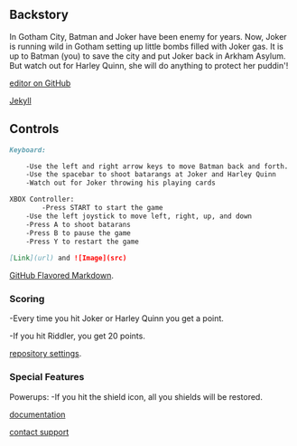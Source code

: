 ##  Backstory

In Gotham City, Batman and Joker have been enemy for years. Now, Joker is running wild in Gotham setting up little bombs filled with Joker gas. It is up to Batman (you) to save the city and put Joker back in Arkham Asylum. But watch out for Harley Quinn, she will do
anything to protect her puddin'! 

[editor on GitHub](https://github.com/05mimzy2017/batman-v-joker/edit/master/README.md) 

[Jekyll](https://jekyllrb.com/) 


## Controls


```markdown
Keyboard:

	-Use the left and right arrow keys to move Batman back and forth. 
	-Use the spacebar to shoot batarangs at Joker and Harley Quinn
	-Watch out for Joker throwing his playing cards

XBOX Controller: 
        -Press START to start the game
	-Use the left joystick to move left, right, up, and down
	-Press A to shoot batarans
	-Press B to pause the game
	-Press Y to restart the game
    
[Link](url) and ![Image](src)
```
[GitHub Flavored Markdown](https://guides.github.com/features/mastering-markdown/).

### Scoring

-Every time you hit Joker or Harley Quinn you get a point.

-If you hit Riddler, you get 20 points. 

 [repository settings](https://github.com/05mimzy2017/batman-v-joker/settings). 

### Special Features

Powerups:
    -If you hit the shield icon, all you shields will be restored.

 [documentation](https://help.github.com/categories/github-pages-basics/)
 
 [contact support](https://github.com/contact) 
